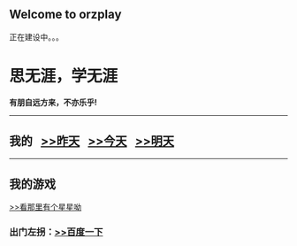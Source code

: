 ## Welcome to orzplay

正在建设中。。。
<html>
<head>
<meta charset="utf-8">
<title>思无涯的主页</title>
</head>

<body>
<h1>思无涯，学无涯</h1> 
<b>有朋自远方来，不亦乐乎!</b><hr/><h2>我的
&nbsp;&nbsp;<a href="html\news.html">>>昨天</a>
&nbsp;&nbsp;<a href="html\my.html">>>今天</a>
&nbsp;&nbsp;<a href="html\study.html">>>明天</a>
</h2><hr/>

## 我的游戏

<a href="game\first game\start_project-release-signed.apk">>>看那里有个星星呦</a>

<h3>出门左拐：<a href="http://www.baidu.com">>>百度一下</a>
</h3>
</body>
</html>
